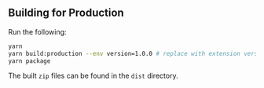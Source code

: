 ## Building for Production

Run the following:

```bash
yarn
yarn build:production --env version=1.0.0 # replace with extension version
yarn package
```

The built `zip` files can be found in the `dist` directory.
